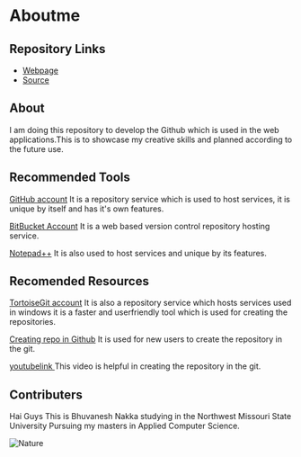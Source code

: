 # Aboutme

## Repository Links

 
* [Webpage](https://github.com/bhuvaneshnakka/aboutme/blob/master/README.md)
* [Source](https://github.com/bhuvaneshnakka/aboutme/edit/master/README.md)

## About

I am doing this repository to develop the Github which is used in the web
applications.This is to showcase my creative skills and planned according
to the future use.

## Recommended Tools

[GitHub account](https://github.com/) It is a repository service which is used to host services, 
it is unique by itself and has it's own features.

[BitBucket Account](https://bitbucket.org/) It is a web based version control 
repository hosting service.

[Notepad++](https://notepad-plus-plus.org/) It is also used to host services and unique by its 
features.

## Recomended Resources
[TortoiseGit account](https://tortoisegit.org/) It is also a repository service which 
hosts services used in windows it is a faster and userfriendly tool which is used for
creating the repositories. 


[Creating repo in Github](https://help.github.com/articles/create-a-repo/) It is used 
for new users to create the repository in the git.

[youtubelink ](https://www.youtube.com/watch?v=mMsWq3rS6Po) This video is helpful in creating the 
repository in the git.

## Contributers

Hai Guys This is Bhuvanesh Nakka  studying in the Northwest Missouri State University
Pursuing my masters in Applied Computer Science.


![Nature](https://images.pexels.com/photos/459225/pexels-photo-459225.jpeg?auto=compress&cs=tinysrgb&dpr=1&w=500)

